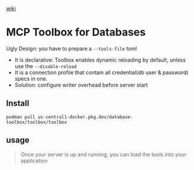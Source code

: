 [wiki](https://github.com/davidkhala/google/wiki/MCP#mcp-toolbox-for-databases)
# MCP Toolbox for Databases
Ugly Design: you have to prepare a `--tools-file` toml
- It is declarative: Toolbox enables dynamic reloading by default, unless use the `--disable-reload`
- It is a connection profile that contain all credential(db user & password) specs in one.  
- Solution: configure writer overhead before server start 
## Install
```
podman pull us-central1-docker.pkg.dev/database-toolbox/toolbox/toolbox
```


## usage

> Once your server is up and running, you can load the tools into your application